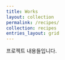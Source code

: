 ```yaml
---
title: Works
layout: collection
permalink: /recipes/
collection: recipes
entries_layout: grid
---
```


프로젝트 내용들입니다.